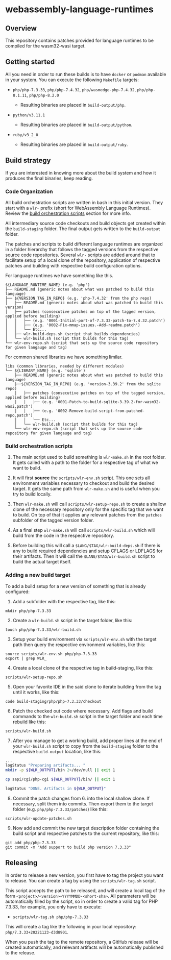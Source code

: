 # webassembly-language-runtimes

## Overview

This repository contains patches provided for language runtimes to be compiled for the wasm32-wasi target.

## Getting started

All you need in order to run these builds is to have `docker` or `podman` available in your system. You can execute the following `Makefile` targets:

- `php/php-7.3.33`, `php/php-7.4.32`, `php/wasmedge-php-7.4.32`,
  `php/php-8.1.11`, `php/php-8.2.0`
    - Resulting binaries are placed in `build-output/php`.

- `python/v3.11.1`
    - Resulting binaries are placed in `build-output/python`.

- `ruby/v3_2_0`
    - Resulting binaries are placed in `build-output/ruby`.

## Build strategy

If you are interested in knowing more about the build system and how it produces the final binaries, keep reading.

### Code Organization

All build orchestration scripts are written in bash in this initial version. They start with a `wlr-` prefix (short for WebAssembly Language Runtimes). Review the [build orchestration scripts](#build-orchestration-scripts) section for more info.

All intermediary source code checkouts and build objects get created within the `build-staging` folder. The final output gets written to the `build-output` folder.

The patches and scripts to build different language runtimes are organized in a folder hierarchy that follows the tagged versions from the respective source code repositories. Several `wlr-` scripts are added around that to facilitate setup of a local clone of the repository, application of respective patches and building with respective build configuration options.

For language runtimes we have something like this.

```
${LANGUAGE_RUNTIME_NAME} (e.g. 'php')
├── README.md (generic notes about what was patched to build this language)
├── ${VERSION_TAG_IN_REPO} (e.g. 'php-7.4.32' from the php repo)
│   ├── README.md (generic notes about what was patched to build this version)
│   ├── patches (consecutive patches on top of the tagged version, applied before building)
│   │   ├── (e.g. '0001-Initial-port-of-7.3.33-patch-to-7.4.32.patch')
│   │   ├── (e.g. '0002-Fix-mmap-issues.-Add-readme.patch')
│   │   └── Etc...
│   ├── wlr-build-deps.sh (script that builds dependencies)
│   └── wlr-build.sh (script that builds for this tag)
└── wlr-env-repo.sh (script that sets up the source code repository for given langauge and tag)
```

For common shared libraries we have something limilar.
```
libs (common libraries, needed by different modules)
└── ${LIBRARY_NAME} (e.g. 'sqlite')
    ├── README.md (generic notes about what was patched to build this language)
    ├──${VERSION_TAG_IN_REPO} (e.g. 'version-3.39.2' from the sqlite repo)
    │   ├── patches (consecutive patches on top of the tagged version, applied before building)
    │   │   ├── (e.g. '0001-Patch-to-build-sqlite-3.39.2-for-wasm32-wasi.patch')
    │   │   ├── (e.g. '0002-Remove-build-script-from-patched-repo.patch')
    │   │   └── Etc...
    │   └── wlr-build.sh (script that builds for this tag)
    └── wlr-env-repo.sh (script that sets up the source code repository for given langauge and tag)
```

### Build orchestration scripts

1. The main script used to build something is `wlr-make.sh` in the root folder. It gets called with a path to the folder for a respective tag of what we want to build.

2. It will first __source__ the `scripts/wlr-env.sh` script. This one sets all environment variables necessary to checkout and build the desired target. It gets the same path from `wlr-make.sh` and is useful when you try to build locally.

3. Then `wlr-make.sh` will call `scripts/wlr-setup-repo.sh` to create a shallow clone of the necessary repository only for the specific tag that we want to build. On top of that it applies any relevant patches from the `patches` subfolder of the tagged version folder.

4. As a final step `wlr-make.sh` will call `scripts/wlr-build.sh` which will build from the code in the respective repository.

5. Before building this will call a `$LANG/$TAG/wlr-build-deps.sh` if there is any to build required dependencies and setup CFLAGS or LDFLAGS for their artifacts. Then it will call the `$LANG/$TAG/wlr-build.sh` script to build the actual target itself.

### Adding a new build target

To add a build setup for a new version of something that is already configured:

1. Add a subfolder with the respective tag, like this:

```
mkdir php/php-7.3.33
```

2. Create a `wlr-build.sh` script in the target folder, like this:

```console
touch php/php-7.3.33/wlr-build.sh
```

3. Setup your build environment via `scripts/wlr-env.sh` with the target path then query the respective environment variables, like this:

```console
source scripts/wlr-env.sh php/php-7.3.33
export | grep WLR_
```

4. Create a local clone of the respective tag in build-staging, like this:

```console
scripts/wlr-setup-repo.sh
```

5. Open your favorite IDE in the said clone to iterate building from the tag until it works, like this:

```console
code build-staging/php/php-7.3.33/checkout
```

6. Patch the checked out code where necessary. Add flags and build commands to the `wlr-build.sh` script in the target folder and each time rebuild like this:

```console
scripts/wlr-build.sh
```

7. After you manage to get a working build, add proper lines at the end of your `wlr-build.sh` script to copy from the `build-staging` folder to the respective `build-output` location, like this:

```bash
...
logStatus "Preparing artifacts... "
mkdir -p ${WLR_OUTPUT}/bin 2>/dev/null || exit 1

cp sapi/cgi/php-cgi ${WLR_OUTPUT}/bin/ || exit 1

logStatus "DONE. Artifacts in ${WLR_OUTPUT}"

```

8. Commit the patch changes from 6. into the local shallow clone. If necessary, split them into commits. Then export them to the target folder (e.g. `php/php-7.3.33/patches`) like this:

```console
scripts/wlr-update-patches.sh
```

9. Now add and commit the new target description folder containing the build script and respective patches to the current repository, like this:

```console
git add php/php-7.3.33
git commit -m "Add support to build php version 7.3.33"
```

## Releasing

In order to release a new version, you first have to tag the project you want to release. You can create a tag by using the `scripts/wlr-tag.sh` script.

This script accepts the path to be released, and will create a local tag of the form `<project>/<version>+YYYYMMDD-<short-sha>`. All parameters will be automatically filled by the script, so in order to create a valid tag for PHP 7.3.33, for example, you only have to execute:

- `scripts/wlr-tag.sh php/php-7.3.33`

This will create a tag like the following in your local repository: `php/7.3.33+20221123-d3d8901`.

When you push the tag to the remote repository, a GitHub release will be created automatically, and relevant artifacts will be automatically published to the release.

